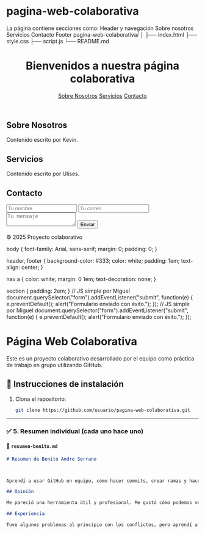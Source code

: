 # pagina-web-colaborativa
La página contiene secciones como:  Header y navegación  Sobre nosotros  Servicios  Contacto  Footer
pagina-web-colaborativa/
│
├── index.html
├── style.css
├── script.js
└── README.md
<!DOCTYPE html>
<html lang="es">
<head>
  <meta charset="UTF-8" />
  <meta name="viewport" content="width=device-width, initial-scale=1.0"/>
  <title>Página Colaborativa</title>
  <link rel="stylesheet" href="style.css" />
</head>
<body>

  <!-- Header por Benito -->
  <header>
    <h1>Bienvenidos a nuestra página colaborativa</h1>
    <nav>
      <a href="#nosotros">Sobre Nosotros</a>
      <a href="#servicios">Servicios</a>
      <a href="#contacto">Contacto</a>
    </nav>
  </header>

  <!-- Sobre Nosotros por Kevin -->
  <section id="nosotros">
    <h2>Sobre Nosotros</h2>
    <p>Contenido escrito por Kevin.</p>
  </section>

  <!-- Servicios por Ulises -->
  <section id="servicios">
    <h2>Servicios</h2>
    <p>Contenido escrito por Ulises.</p>
  </section>

  <!-- Contacto por Alejandro -->
  <section id="contacto">
    <h2>Contacto</h2>
    <form>
      <input type="text" placeholder="Tu nombre" required />
      <input type="email" placeholder="Tu correo" required />
      <textarea placeholder="Tu mensaje" required></textarea>
      <button type="submit">Enviar</button>
    </form>
  </section>

  <!-- Footer por Miguel -->
  <footer>
    <p>&copy; 2025 Proyecto colaborativo</p>
  </footer>

  <script src="script.js"></script>
</body>
</html>
body {
  font-family: Arial, sans-serif;
  margin: 0;
  padding: 0;
}

header, footer {
  background-color: #333;
  color: white;
  padding: 1em;
  text-align: center;
}

nav a {
  color: white;
  margin: 0 1em;
  text-decoration: none;
}

section {
  padding: 2em;
}
// JS simple por Miguel
document.querySelector("form").addEventListener("submit", function(e) {
  e.preventDefault();
  alert("Formulario enviado con éxito.");
});
// JS simple por Miguel
document.querySelector("form").addEventListener("submit", function(e) {
  e.preventDefault();
  alert("Formulario enviado con éxito.");
});
# Página Web Colaborativa

Este es un proyecto colaborativo desarrollado por el equipo como práctica de trabajo en grupo utilizando GitHub.

## 🚀 Instrucciones de instalación

1. Clona el repositorio:
   ```bash
   git clone https://github.com/usuario/pagina-web-colaborativa.git

---

### ✅ **5. Resumen individual (cada uno hace uno)**

#### 📄 `resumen-benito.md`
```markdown
# Resumen de Benito Andre Serrano



Aprendí a usar GitHub en equipo, cómo hacer commits, crear ramas y hacer pull requests. También entendí cómo dividir un proyecto web para trabajar en colaboración.

## Opinión

Me pareció una herramienta útil y profesional. Me gustó cómo podemos ver el trabajo de todos y colaborar sin pisarnos los cambios.

## Experiencia

Tuve algunos problemas al principio con los conflictos, pero aprendí a resolverlos. Me gustó mucho trabajar de forma organizada y ver el resultado final en equipo.

